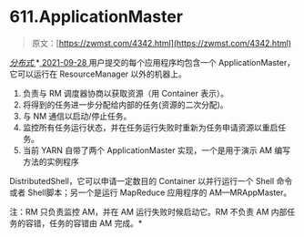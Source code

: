 <!--yml
category: 未分类
date: 0001-01-01 00:00:00
-->

# 611.ApplicationMaster

> 原文：[https://zwmst.com/4342.html](https://zwmst.com/4342.html)

   [ *分布式* ](https://zwmst.com/%e5%88%86%e5%b8%83%e5%bc%8f)*[ <time datetime="2021-09-28T23:12:59+08:00"> 2021-09-28 </time> ](https://zwmst.com/4342.html)  用户提交的每个应用程序均包含一个 ApplicationMaster，它可以运行在 ResourceManager 以外的机器上。

1.  负责与 RM 调度器协商以获取资源（用 Container 表示）。
2.  将得到的任务进一步分配给内部的任务(资源的二次分配)。
3.  与 NM 通信以启动/停止任务。
4.  监控所有任务运行状态，并在任务运行失败时重新为任务申请资源以重启任务。
5.  当前 YARN 自带了两个 ApplicationMaster 实现，一个是用于演示 AM 编写方法的实例程序

DistributedShell，它可以申请一定数目的 Container 以并行运行一个 Shell 命令或者 Shell脚本；另一个是运行 MapReduce 应用程序的 AM—MRAppMaster。

注：RM 只负责监控 AM，并在 AM 运行失败时候启动它。RM 不负责 AM 内部任务的容错，任务的容错由 AM 完成。*